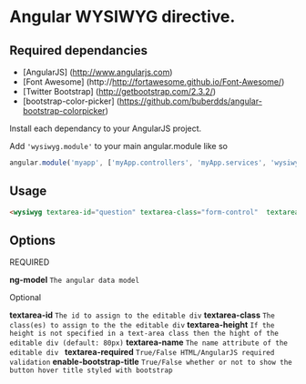 
Angular WYSIWYG directive.
===========================

Required dependancies
-----------------------
* [AngularJS] (http://www.angularjs.com) 
* [Font Awesome] (http://http://fortawesome.github.io/Font-Awesome/)
* [Twitter Bootstrap] (http://getbootstrap.com/2.3.2/)
* [bootstrap-color-picker] (https://github.com/buberdds/angular-bootstrap-colorpicker)

Install each dependancy to your AngularJS project.

Add `'wysiwyg.module'` to your main angular.module like so
```javascript
angular.module('myapp', ['myApp.controllers', 'myApp.services', 'wysiwyg.module']);
````


Usage
------------
```html
<wysiwyg textarea-id="question" textarea-class="form-control"  textarea-height="80px" textarea-name="textareaQuestion" textarea-required ng-model="yourModel.model" enable-bootstrap-title="true"></wysiwyg>
```
Options
-----------
REQUIRED

**ng-model**					`The angular data model`

Optional

**textarea-id** 				`The id to assign to the editable div`
**textarea-class**				`The class(es) to assign to the the editable div`
**textarea-height**				`If the height is not specified in a text-area class then the hight of the editable div (default: 80px)`
**textarea-name**				`The name attribute of the editable div `
**textarea-required**			`True/False HTML/AngularJS required validation`
**enable-bootstrap-title**		`True/False whether or not to show the button hover title styled with bootstrap	`





